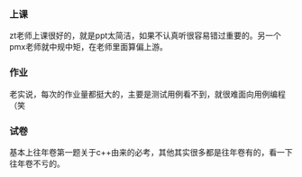 ### 上课

zt老师上课很好的，就是ppt太简洁，如果不认真听很容易错过重要的。另一个pmx老师就中规中矩，在老师里面算偏上游。

### 作业

老实说，每次的作业量都挺大的，主要是测试用例看不到，就很难面向用例编程（笑

### 试卷

基本上往年卷第一题关于c++由来的必考，其他其实很多都是往年卷有的，看一下往年卷不亏的。


